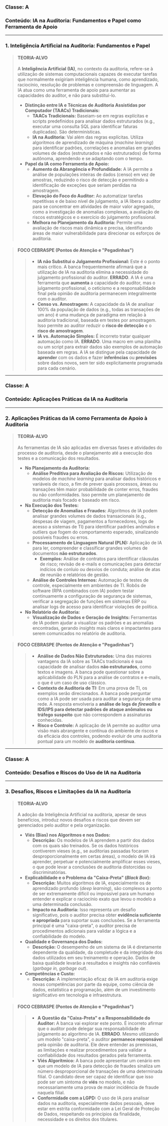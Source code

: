 ### **Classe:** A
### **Conteúdo:** IA na Auditoria: Fundamentos e Papel como Ferramenta de Apoio

---

### **1. Inteligência Artificial na Auditoria: Fundamentos e Papel**

> #### **TEORIA-ALVO**
> A **Inteligência Artificial (IA)**, no contexto da auditoria, refere-se à utilização de sistemas computacionais capazes de executar tarefas que normalmente exigiriam inteligência humana, como aprendizado, raciocínio, resolução de problemas e compreensão de linguagem. A IA atua como uma ferramenta de apoio para aumentar as capacidades do auditor, e não para substituí-lo.
>
> * **Distinção entre IA e Técnicas de Auditoria Assistidas por Computador (TAACs) Tradicionais:**
>     * **TAACs Tradicionais:** Baseiam-se em regras explícitas e scripts predefinidos para analisar dados estruturados (e.g., executar uma consulta SQL para identificar faturas duplicadas). São determinísticas.
>     * **IA na Auditoria:** Vai além das regras explícitas. Utiliza algoritmos de aprendizado de máquina (*machine learning*) para identificar padrões, correlações e anomalias em grandes volumes de dados (estruturados e não estruturados) de forma autônoma, aprendendo e se adaptando com o tempo.
> * **Papel da IA como Ferramenta de Apoio:**
>     * **Aumento da Abrangência e Profundidade:** A IA permite a análise de populações inteiras de dados (censo) em vez de amostras, reduzindo o risco de detecção e permitindo a identificação de exceções que seriam perdidas na amostragem.
>     * **Elevação do Foco do Auditor:** Ao automatizar tarefas repetitivas e de baixo nível de julgamento, a IA libera o auditor para se concentrar em atividades de maior valor agregado, como a investigação de anomalias complexas, a avaliação de riscos estratégicos e o exercício do julgamento profissional.
>     * **Melhora no Planejamento da Auditoria:** Permite uma avaliação de riscos mais dinâmica e precisa, identificando áreas de maior vulnerabilidade para direcionar os esforços de auditoria.

> #### **FOCO CEBRASPE (Pontos de Atenção e "Pegadinhas")**
> > * **IA não Substitui o Julgamento Profissional:** Este é o ponto mais crítico. A banca frequentemente afirmará que a utilização de IA na auditoria elimina a necessidade do julgamento profissional do auditor. **ERRADO**. A IA é uma ferramenta que **aumenta** a capacidade do auditor, mas o julgamento profissional, o ceticismo e a responsabilidade final pela opinião de auditoria permanecem integralmente com o auditor.
> > * **Censo vs. Amostragem:** A capacidade da IA de analisar 100% da população de dados (e.g., todas as transações de um ano) é uma mudança de paradigma em relação à auditoria tradicional, baseada em testes por amostragem. Isso permite ao auditor reduzir o **risco de detecção** e o **risco de amostragem**.
> > * **IA vs. Automação Simples:** É incorreto tratar qualquer automação como IA. **ERRADO**. Uma macro em uma planilha ou um script para extrair dados são exemplos de automação baseada em regras. A IA se distingue pela capacidade de **aprender** com os dados e fazer **inferências** ou **previsões** sobre dados novos, sem ter sido explicitamente programada para cada cenário.

---

### **Classe:** A
### **Conteúdo:** Aplicações Práticas da IA na Auditoria

---

### **2. Aplicações Práticas da IA como Ferramenta de Apoio à Auditoria**

> #### **TEORIA-ALVO**
> As ferramentas de IA são aplicadas em diversas fases e atividades do processo de auditoria, desde o planejamento até a execução dos testes e a comunicação dos resultados.
>
> * **No Planejamento da Auditoria:**
>     * **Análise Preditiva para Avaliação de Riscos:** Utilização de modelos de *machine learning* para analisar dados históricos e variáveis de risco, a fim de prever quais processos, áreas ou transações têm maior probabilidade de conter erros, fraudes ou não conformidades. Isso permite um planejamento de auditoria mais focado e baseado em risco.
> * **Na Execução dos Testes:**
>     * **Detecção de Anomalias e Fraudes:** Algoritmos de IA podem analisar grandes volumes de dados transacionais (e.g., despesas de viagem, pagamentos a fornecedores, logs de acesso a sistemas de TI) para identificar padrões anômalos e outliers que fogem do comportamento esperado, sinalizando possíveis fraudes ou erros.
>     * **Processamento de Linguagem Natural (PLN):** Aplicação de IA para ler, compreender e classificar grandes volumes de documentos **não estruturados**.
>         * **Exemplos:** Análise de contratos para identificar cláusulas de risco; revisão de e-mails e comunicações para detectar indícios de conluio ou desvios de conduta; análise de atas de reunião e relatórios de gestão.
>     * **Análise de Controles Internos:** Automação de testes de controle, especialmente em ambientes de TI. Robôs de software (RPA combinados com IA) podem testar continuamente a configuração de segurança de sistemas, verificar a segregação de funções em sistemas ERP ou analisar logs de acesso para identificar violações de política.
> * **No Relatório de Auditoria:**
>     * **Visualização de Dados e Geração de Insights:** Ferramentas de IA podem ajudar a visualizar os padrões e as anomalias encontradas, gerando *insights* mais claros e impactantes para serem comunicados no relatório de auditoria.

> #### **FOCO CEBRASPE (Pontos de Atenção e "Pegadinhas")**
> > * **Análise de Dados Não Estruturados:** Uma das maiores vantagens da IA sobre as TAACs tradicionais é sua capacidade de analisar dados **não estruturados**, como textos e imagens. A banca pode questionar sobre a aplicabilidade do PLN para a análise de contratos e e-mails, o que é um caso de uso clássico.
> > * **Contexto de Auditoria de TI:** Em uma prova de TI, os exemplos serão direcionados. A banca pode perguntar como a IA pode ser usada para auditar a segurança de uma rede. A resposta envolveria a **análise de logs de *firewalls* e IDS/IPS para detectar padrões de ataque anômalos ou tráfego suspeito** que não correspondem a assinaturas conhecidas.
> > * **Risco e Controle:** A aplicação de IA permite ao auditor uma visão mais abrangente e contínua do ambiente de riscos e da eficácia dos controles, podendo evoluir de uma auditoria pontual para um modelo de **auditoria contínua**.

---

### **Classe:** A
### **Conteúdo:** Desafios e Riscos do Uso de IA na Auditoria

---

### **3. Desafios, Riscos e Limitações da IA na Auditoria**

> #### **TEORIA-ALVO**
> A adoção da Inteligência Artificial na auditoria, apesar de seus benefícios, introduz novos desafios e riscos que devem ser gerenciados pelo auditor e pela organização.
>
> * **Viés (Bias) nos Algoritmos e nos Dados:**
>     * **Descrição:** Os modelos de IA aprendem a partir dos dados com os quais são treinados. Se os dados históricos contiverem vieses (e.g., se auditorias passadas focaram desproporcionalmente em certas áreas), o modelo de IA irá aprender, perpetuar e potencialmente amplificar esses vieses, o que pode levar a conclusões de auditoria distorcidas ou discriminatórias.
> * **Explicabilidade e o Problema da "Caixa-Preta" (*Black Box*):**
>     * **Descrição:** Muitos algoritmos de IA, especialmente os de aprendizado profundo (*deep learning*), são complexos a ponto de ser extremamente difícil ou impossível para um humano entender e explicar o raciocínio exato que levou o modelo a uma determinada conclusão.
>     * **Impacto na Auditoria:** Isso representa um desafio significativo, pois o auditor precisa obter **evidência suficiente e apropriada** para suportar suas conclusões. Se a ferramenta principal é uma "caixa-preta", o auditor precisa de procedimentos adicionais para validar a lógica e a confiabilidade do modelo.
> * **Qualidade e Governança dos Dados:**
>     * **Descrição:** O desempenho de um sistema de IA é diretamente dependente da qualidade, da completude e da integridade dos dados utilizados em seu treinamento e operação. Dados de baixa qualidade levarão a resultados e insights não confiáveis (*garbage in, garbage out*).
> * **Competências e Custo:**
>     * **Descrição:** A implementação eficaz de IA em auditoria exige novas competências por parte da equipe, como ciência de dados, estatística e programação, além de um investimento significativo em tecnologia e infraestrutura.

> #### **FOCO CEBRASPE (Pontos de Atenção e "Pegadinhas")**
> > * **A Questão da "Caixa-Preta" e a Responsabilidade do Auditor:** A banca vai explorar este ponto. É incorreto afirmar que o auditor pode delegar sua responsabilidade de julgamento ao algoritmo de IA. **ERRADO**. Mesmo utilizando um modelo "caixa-preta", o auditor **permanece responsável** pela opinião de auditoria. Ele deve entender as premissas, as limitações e realizar procedimentos para validar a confiabilidade dos resultados gerados pela ferramenta.
> > * **Viés Algorítmico:** A banca pode apresentar um cenário em que um modelo de IA para detecção de fraudes sinaliza um número desproporcional de transações de uma determinada filial. O candidato deve ser capaz de identificar que isso pode ser um sintoma de **viés** no modelo, e não necessariamente uma prova de maior incidência de fraude naquela filial.
> > * **Conformidade com a LGPD:** O uso de IA para analisar dados na auditoria, especialmente dados pessoais, deve estar em estrita conformidade com a Lei Geral de Proteção de Dados, respeitando os princípios da finalidade, necessidade e os direitos dos titulares.
